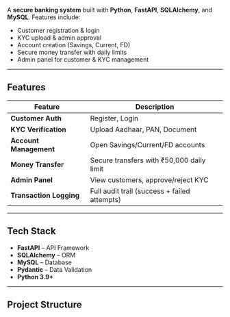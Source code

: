 A **secure banking system** built with **Python**, **FastAPI**, **SQLAlchemy**, and **MySQL**. Features include:

- Customer registration & login
- KYC upload & admin approval
- Account creation (Savings, Current, FD)
- Secure money transfer with daily limits
- Admin panel for customer & KYC management

---

## Features

| Feature | Description |
|-------|-----------|
| **Customer Auth** | Register, Login |
| **KYC Verification** | Upload Aadhaar, PAN, Document |
| **Account Management** | Open Savings/Current/FD accounts |
| **Money Transfer** | Secure transfers with ₹50,000 daily limit |
| **Admin Panel** | View customers, approve/reject KYC |
| **Transaction Logging** | Full audit trail (success + failed attempts) |

---

## Tech Stack

- **FastAPI** – API Framework
- **SQLAlchemy** – ORM
- **MySQL** – Database
- **Pydantic** – Data Validation
- **Python 3.9+**

---

## Project Structure
